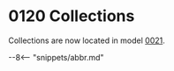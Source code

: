 <!-- SPDX-License-Identifier: CC-BY-4.0 -->
<!-- Copyright Contributors to the Egeria project. -->

# 0120 Collections

Collections are now located in model [0021](/types/0/0021-Collections/#collection).

--8<-- "snippets/abbr.md"
